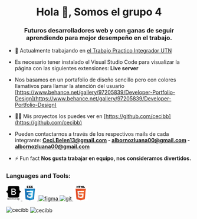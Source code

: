 <h1 align="center">Hola 👋, Somos el grupo 4</h1>
<h3 align="center">Futuros desarrolladores web y con ganas de seguir aprendiendo para mejor desempeño en el trabajo.</h3>


- 🔭 Actualmente trabajando en [el Trabajo Practico Integrador UTN](https://github.com/cecibb/Trabajo-Practico-)

- Es necesario tener instalado el Visual Studio Code para visualizar la página con las siguientes extensiones: **Live server**

- Nos basamos en un portafolio de diseño sencillo pero con colores llamativos para llamar la atención del usuario [https://www.behance.net/gallery/97205839/Developer-Portfolio-Design](https://www.behance.net/gallery/97205839/Developer-Portfolio-Design)

- 👨‍💻 Mis proyectos los puedes ver en [https://github.com/cecibb](https://github.com/cecibb)

- Pueden contactarnos a través de los respectivos mails de cada integrante: **Ceci.Belen13@gmail.com - albornozluana00@gmail.com - albornozluana00@gmail.com**

- ⚡ Fun fact **Nos gusta trabajar en equipo, nos consideramos divertidos.**


<h3 align="left">Languages and Tools:</h3>
<p align="left"> <a href="https://getbootstrap.com" target="_blank" rel="noreferrer"> <img src="https://raw.githubusercontent.com/devicons/devicon/master/icons/bootstrap/bootstrap-plain-wordmark.svg" alt="bootstrap" width="40" height="40"/> </a> <a href="https://www.w3schools.com/css/" target="_blank" rel="noreferrer"> <img src="https://raw.githubusercontent.com/devicons/devicon/master/icons/css3/css3-original-wordmark.svg" alt="css3" width="40" height="40"/> </a> <a href="https://www.figma.com/" target="_blank" rel="noreferrer"> <img src="https://www.vectorlogo.zone/logos/figma/figma-icon.svg" alt="figma" width="40" height="40"/> </a> <a href="https://git-scm.com/" target="_blank" rel="noreferrer"> <img src="https://www.vectorlogo.zone/logos/git-scm/git-scm-icon.svg" alt="git" width="40" height="40"/> </a> <a href="https://www.w3.org/html/" target="_blank" rel="noreferrer"> <img src="https://raw.githubusercontent.com/devicons/devicon/master/icons/html5/html5-original-wordmark.svg" alt="html5" width="40" height="40"/> </a> </p>

<p><img align="left" src="https://github-readme-stats.vercel.app/api/top-langs?username=cecibb&show_icons=true&locale=en&layout=compact" alt="cecibb" /></p>

<p>&nbsp;<img align="center" src="https://github-readme-stats.vercel.app/api?username=cecibb&show_icons=true&locale=en" alt="cecibb" /></p>
